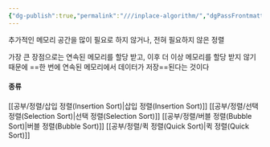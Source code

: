 ```yaml
---
{"dg-publish":true,"permalink":"///inplace-algorithm/","dgPassFrontmatter":true}
---
```



추가적인 메모리 공간을 많이 필요로 하지 않거나, 전혀 필요하지 않은 정렬

가장 큰 장점으로는 연속된 메모리를 할당 받고, 이후 더 이상 메모리를 할당 받지 않기 때문에 ==한 번에 연속된 메모리에서 데이터가 저장==된다는 것이다

#### 종류
[[공부/정렬/삽입 정렬(Insertion Sort)\|삽입 정렬(Insertion Sort)]]
[[공부/정렬/선택 정렬(Selection Sort)\|선택 정렬(Selection Sort)]]
[[공부/정렬/버블 정렬(Bubble Sort)\|버블 정렬(Bubble Sort)]]
[[공부/정렬/퀵 정렬(Quick Sort)\|퀵 정렬(Quick Sort)]]